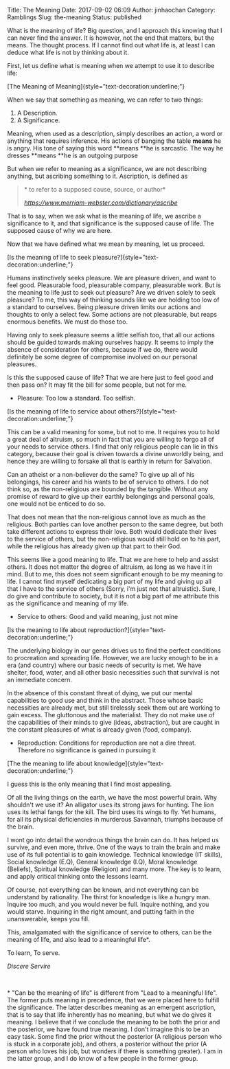 Title: The Meaning
Date: 2017-09-02 06:09
Author: jinhaochan
Category: Ramblings
Slug: the-meaning
Status: published

What is the meaning of life? Big question, and I approach this knowing that I can never find the answer. It is however, not the end that matters, but the means. The thought process. If I cannot find out what life is, at least I can deduce what life is not by thinking about it.

First, let us define what is meaning when we attempt to use it to describe life:

[The Meaning of Meaning]{style="text-decoration:underline;"}

When we say that something as meaning, we can refer to two things:

1.  A Description.
2.  A Significance.

Meaning, when used as a description, simply describes an action, a word or anything that requires inference. His actions of banging the table **means** he is angry. His tone of saying this word **means **he is sarcastic. The way he dresses **means **he is an outgoing purpose

But when we refer to meaning as a significance, we are not describing anything, but ascribing something to it. Ascription, is defined as

> * to refer to a supposed cause, source, or author*
>
> *<https://www.merriam-webster.com/dictionary/ascribe>*

That is to say, when we ask what is the meaning of life, we ascribe a significance to it, and that significance is the supposed cause of life. The supposed cause of why we are here.

Now that we have defined what we mean by meaning, let us proceed.

[Is the meaning of life to seek pleasure?]{style="text-decoration:underline;"}

Humans instinctively seeks pleasure. We are pleasure driven, and want to feel good. Pleasurable food, pleasurable company, pleasurable work. But is the meaning to life just to seek out pleasure? Are we driven solely to seek pleasure? To me, this way of thinking sounds like we are holding too low of a standard to ourselves. Being pleasure driven limits our actions and thoughts to only a select few. Some actions are not pleasurable, but reaps enormous benefits. We must do those too.

Having only to seek pleasure seems a little selfish too, that all our actions should be guided towards making ourselves happy. It seems to imply the absence of consideration for others, because if we do, there would definitely be some degree of compromise involved on our personal pleasures.

Is this the supposed cause of life? That we are here just to feel good and then pass on? It may fit the bill for some people, but not for me.

-   Pleasure: Too low a standard. Too selfish.

[Is the meaning of life to service about others?]{style="text-decoration:underline;"}

This can be a valid meaning for some, but not to me. It requires you to hold a great deal of altruism, so much in fact that you are willing to forgo all of your needs to service others. I find that only religious people can lie in this category, because their goal is driven towards a divine unworldly being, and hence they are willing to forsake all that is earthly in return for Salvation.

Can an atheist or a non-believer do the same? To give up all of his belongings, his career and his wants to be of service to others. I do not think so, as the non-religious are bounded by the tangible. Without any promise of reward to give up their earthly belongings and personal goals, one would not be enticed to do so.

That does not mean that the non-religious cannot love as much as the religious. Both parties can love another person to the same degree, but both take different actions to express their love. Both would dedicate their lives to the service of others, but the non-religious would still hold on to his part, while the religious has already given up that part to their God.

This seems like a good meaning to life. That we are here to help and assist others. It does not matter the degree of altruism, as long as we have it in mind. But to me, this does not seem significant enough to be my meaning to life. I cannot find myself dedicating a big part of my life and giving up all that I have to the service of others (Sorry, i'm just not that altruistic). Sure, I do give and contribute to society, but it is not a big part of me attribute this as the significance and meaning of my life.

-   Service to others: Good and valid meaning, just not mine

[Is the meaning to life about reproduction?]{style="text-decoration:underline;"}

The underlying biology in our genes drives us to find the perfect conditions to procreation and spreading life. However, we are lucky enough to be in a era (and country) where our basic needs of security is met. We have shelter, food, water, and all other basic necessities such that survival is not an immediate concern.

In the absence of this constant threat of dying, we put our mental capabilities to good use and think in the abstract. Those whose basic necessities are already met, but still tirelessly seek them out are working to gain excess. The gluttonous and the materialist. They do not make use of the capabilities of their minds to give (ideas, abstraction), but are caught in the constant pleasures of what is already given (food, company).

-   Reproduction: Conditions for reproduction are not a dire threat. Therefore no significance is gained in pursuing it

[The the meaning to life about knowledge]{style="text-decoration:underline;"}

I guess this is the only meaning that I find most appealing.

Of all the living things on the earth, we have the most powerful brain. Why shouldn't we use it? An alligator uses its strong jaws for hunting. The lion uses its lethal fangs for the kill. The bird uses its wings to fly. Yet humans, for all its physical deficiencies in murderous Savannah, triumphs because of the brain.

I wont go into detail the wondrous things the brain can do. It has helped us survive, and even more, thrive. One of the ways to train the brain and make use of its full potential is to gain knowledge. Technical knowledge (IT skills), Social knowledge (E.Q), General knowledge (I.Q), Moral knowledge (Beliefs), Spiritual knowledge (Religion) and many more. The key is to learn, and apply critical thinking onto the lessons learnt.

Of course, not everything can be known, and not everything can be understand by rationality. The thirst for knowledge is like a hungry man. Inquire too much, and you would never be full. Inquire nothing, and you would starve. Inquiring in the right amount, and putting faith in the unanswerable, keeps you fill.

This, amalgamated with the significance of service to others, can be the meaning of life, and also lead to a meaningful life\*.

To learn, To serve.

*Discere Servire*

 

\* "Can be the meaning of life" is different from "Lead to a meaningful life". The former puts meaning in precedence, that we were placed here to fulfill the significance. The latter describes meaning as an emergent ascription, that is to say that life inherently has no meaning, but what we do gives it meaning. I believe that if we conclude the meaning to be both the prior and the posterior, we have found true meaning. I don't imagine this to be an easy task. Some find the prior without the posterior (A religious person who is stuck in a corporate job), and others, a posterior without the prior (A person who loves his job, but wonders if there is something greater). I am in the latter group, and I do know of a few people in the former group.
